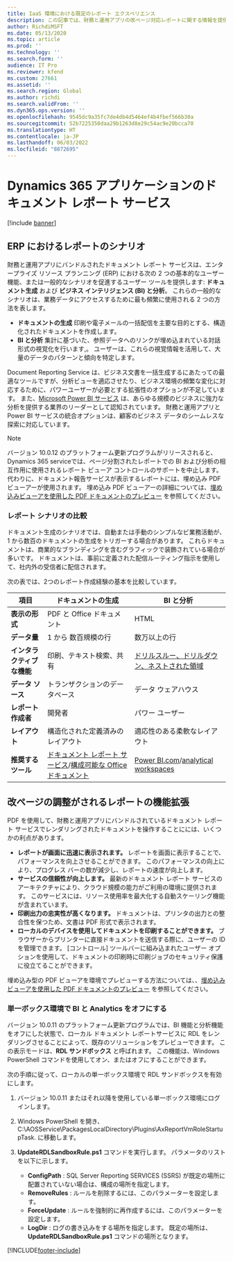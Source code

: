 ```yaml
---
title: IaaS 環境における既定のレポート エクスペリエンス
description: この記事では、財務と運用アプリの改ページ対応レポートに関する情報を提供します。
author: RichdiMSFT
ms.date: 05/13/2020
ms.topic: article
ms.prod: ''
ms.technology: ''
ms.search.form: ''
audience: IT Pro
ms.reviewer: kfend
ms.custom: 27661
ms.assetid: ''
ms.search.region: Global
ms.author: richdi
ms.search.validFrom: ''
ms.dyn365.ops.version: ''
ms.openlocfilehash: 9545dc9a35fc7de4db4d5464ef4b4fbef566b30a
ms.sourcegitcommit: 52b7225350daa29b1263d8e29c54ac9e20bcca70
ms.translationtype: HT
ms.contentlocale: ja-JP
ms.lasthandoff: 06/03/2022
ms.locfileid: "8872695"
---
```

# <a name="document-reporting-service-in-dynamics-365-applications"></a>Dynamics 365 アプリケーションのドキュメント レポート サービス

[!include [banner](../includes/banner.md)]

## <a name="reporting-scenarios-in-erp"></a>ERP におけるレポートのシナリオ

財務と運用アプリにバンドルされたドキュメント レポート サービスは、エンタープライズ リソース プランニング (ERP) における次の 2 つの基本的なユーザー機能、または一般的なシナリオを促進するユーザー ツールを提供します: **ドキュメント生成** および **ビジネス インテリジェンス (BI) と分析**。 これらの一般的なシナリオは、業務データにアクセスするために最も頻繁に使用される 2 つの方法を表します。

- **ドキュメントの生成** 印刷や電子メールの一括配信を主要な目的とする、構造化されたドキュメントを作成します。
- **BI と分析** 集計に基づいた、参照データへのリンクが埋め込まれている対話形式の視覚化を行います,。 ユーザーは、これらの視覚情報を活用して、大量のデータのパターンと傾向を特定します。

Document Reporting Service は、ビジネス文書を一括生成するにあたっての最適なツールですが、分析ビューを適応させたり、ビジネス環境の頻繁な変化に対応するために、パワーユーザーが必要とする拡張性のオプションが不足しています。 また、[Microsoft Power BI サービス](/power-bi/fundamentals/power-bi-overview) は、あらゆる規模のビジネスに強力な分析を提供する業界のリーダーとして認知されています。 財務と運用アプリと Power BI サービスの統合オプションは、顧客のビジネス データのシームレスな探索に対応しています。

> [!NOTE]
> バージョン 10.0.12 のプラットフォーム更新プログラムがリリースされると、Dynamics 365 serviceでは、ページ分割されたレポートでの BI および分析の相互作用に使用されるレポート ビューア コントロールのサポートを中止します。 代わりに、ドキュメント報告サービスが表示するレポートには、埋め込み PDF ビューアーが使用されます。 埋め込み PDF ビューアーの詳細については、[埋め込みビューアを使用した PDF ドキュメントのプレビュー](preview-pdf-documents.md) を参照してください。

### <a name="comparison-of-report-scenarios"></a>レポート シナリオの比較

ドキュメント生成のシナリオでは、自動または手動のシンプルなビ業務活動が、1 から数百のドキュメントの生成をトリガーする場合があります。 これらドキュメントは、商業的なブランディングを含むグラフィックで装飾されている場合が多いです。 ドキュメントは、事前に定義された配信ルーティング指示を使用して、社内外の受信者に配信されます。

次の表では、2つのレポート作成経験の基本を比較しています。

| 項目                     | ドキュメントの生成 | BI と分析 |
|--------------------------|---------|------------------|
| **表示の形式**       | PDF と Office ドキュメント | HTML |
| **データ量**          | 1 から 数百規模の行 | 数万以上の行 |
| **インタラクティブな機能** | 印刷、テキスト検索、共有 | [ドリルスルー、ドリルダウン、ネストされた領域](/sql/reporting-services/report-design/drillthrough-drilldown-subreports-and-nested-data-regions) |
| **データ ソース**          | トランザクションのデータベース | データ ウェアハウス |
| **レポート作成者**        | 開発者 | パワー ユーザー |
| **レイアウト**               | 構造化された定義済みのレイアウト | 適応性のある柔軟なレイアウト |
| **推奨するツール**  | [ドキュメント レポート サービス](document-reporting-services.md)/[構成可能な Office ドキュメント](general-electronic-reporting.md) | [Power BI.com](power-bi-integration.md)/[analytical workspaces](embed-power-bi-workspaces.md) |

## <a name="enhancements-in-paginated-reporting"></a>改ページの調整がされるレポートの機能拡張

PDF を使用して、財務と運用アプリにバンドルされているドキュメント レポート サービスでレンダリングされたドキュメントを操作することにには、いくつかの利点があります。

- **レポートが画面に迅速に表示されます。** レポートを画面に表示することで、パフォーマンスを向上させることができます。 このパフォーマンスの向上により、プログレス バーの数が減少し、レポートの速度が向上します。
- **サービスの信頼性が向上します。** 最新のドキュメント レポート サービスのアーキテクチャにより、クラウド規模の能力がご利用の環境に提供されます。 このサービスには、リソース使用率を最大化する自動スケーリング機能が含まれています。
- **印刷出力の忠実性が高くなります。** ドキュメントは、プリンタの出力との整合性を保つため、文書は PDF 形式で表示されます。
- **ローカルのデバイスを使用してドキュメントを印刷することができます。** ブラウザーからプリンターに直接ドキュメントを送信する際に、ユーザーの ID を管理できます。 [コントロール] ツールバーに組み込まれたユーザー オプションを使用して、ドキュメントの印刷時に印刷ジョブのセキュリティ保護に役立てることができます。

埋め込み型の PDF ビューアを環境でプレビューする方法については、、[埋め込みビューアを使用した PDF ドキュメントのプレビュー](preview-pdf-documents.md) を参照してください。

### <a name="turn-off-bi-and-analytics-in-one-box-environments"></a>単一ボックス環境で BI と Analytics をオフにする

バージョン 10.0.11 のプラットフォーム更新プログラムでは、BI 機能と分析機能をオフにした状態で、ローカル ドキュメント レポートサービスに RDL をレンダリングさせることによって、既存のソリューションをプレビューできます。 この表示モードは、**RDL サンドボックス** と呼ばれます。 この機能は、Windows PowerShell コマンドを使用してオン、またはオフにすることができます。

次の手順に従って、ローカルの単一ボックス環境で RDL サンドボックスを有効にします。

1. バージョン 10.0.11 またはそれ以降を使用している単一ボックス環境にログインします。
2. Windows PowerShell を開き、C:\AOSService\PackagesLocalDirectory\Plugins\AxReportVmRoleStartupTask\. に移動します。
3. **UpdateRDLSandboxRule.ps1** コマンドを実行します。 パラメータのリストを以下に示します。

    - **ConfigPath** : SQL Server Reporting SERVICES (SSRS) が既定の場所に配置されていない場合は、構成の場所を指定します。
    - **RemoveRules** : ルールを削除するには、このパラメーターを設定します。
    - **ForceUpdate** : ルールを強制的に再作成するには、このパラメーターを設定します。
    - **LogDir** : ログの書き込みをする場所を指定します。 既定の場所は、**UpdateRDLSandboxRule.ps1** コマンドの場所となります。


[!INCLUDE[footer-include](../../../includes/footer-banner.md)]